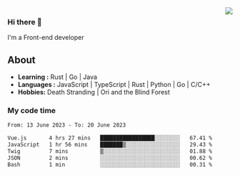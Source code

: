 <img align='right' src="https://github-readme-stats.vercel.app/api?username=strugglebak&show_icons=true">

### Hi there 👋

I'm a Front-end developer

## About

-  **Learning :** Rust | Go | Java
-  **Languages :** JavaScript | TypeScript | Rust | Python | Go | C/C++
-  **Hobbies:** Death Stranding | Ori and the Blind Forest

### My code time

<!--START_SECTION:waka-->

```txt
From: 13 June 2023 - To: 20 June 2023

Vue.js       4 hrs 27 mins   █████████████████░░░░░░░░   67.41 %
JavaScript   1 hr 56 mins    ███████▒░░░░░░░░░░░░░░░░░   29.43 %
Twig         7 mins          ▒░░░░░░░░░░░░░░░░░░░░░░░░   01.88 %
JSON         2 mins          ░░░░░░░░░░░░░░░░░░░░░░░░░   00.62 %
Bash         1 min           ░░░░░░░░░░░░░░░░░░░░░░░░░   00.31 %
```

<!--END_SECTION:waka-->
